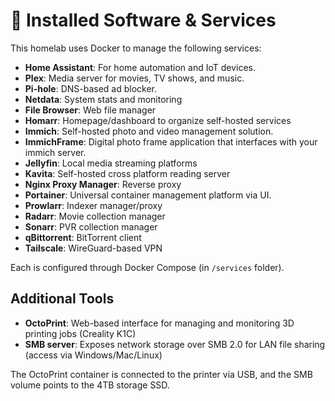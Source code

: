 # 🧰 Installed Software & Services

This homelab uses Docker to manage the following services:

- **Home Assistant**: For home automation and IoT devices.
- **Plex**: Media server for movies, TV shows, and music.
- **Pi-hole**: DNS-based ad blocker.
- **Netdata**: System stats and monitoring
- **File Browser**: Web file manager
- **Homarr**: Homepage/dashboard to organize self-hosted services
- **Immich**: Self-hosted photo and video management solution.
- **ImmichFrame**: Digital photo frame application that interfaces with your immich server.
- **Jellyfin**: Local media streaming platforms
- **Kavita**: Self-hosted cross platform reading server
- **Nginx Proxy Manager**: Reverse proxy
- **Portainer**: Universal container management platform via UI.
- **Prowlarr**: Indexer manager/proxy
- **Radarr**: Movie collection manager
- **Sonarr**: PVR collection manager
- **qBittorrent**: BitTorrent client
- **Tailscale**: WireGuard-based VPN

Each is configured through Docker Compose (in `/services` folder).

## Additional Tools

- **OctoPrint**: Web-based interface for managing and monitoring 3D printing jobs (Creality K1C)
- **SMB server**: Exposes network storage over SMB 2.0 for LAN file sharing (access via Windows/Mac/Linux)

The OctoPrint container is connected to the printer via USB, and the SMB volume points to the 4TB storage SSD.
